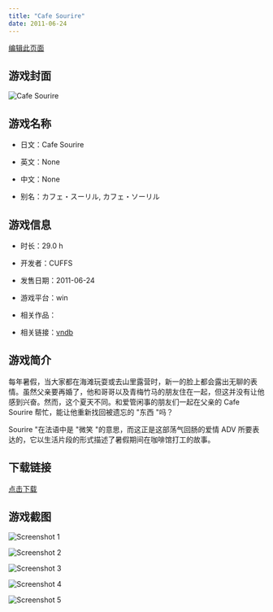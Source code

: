```yaml
---
title: "Cafe Sourire"
date: 2011-06-24
---
```

[编辑此页面](https://github.com/ACG-3/ADV3-source/blob/main/source/_posts/Cafe%20Sourire.md)

## 游戏封面

![Cafe Sourire](https%3A//pan.timero.xyz/onedrive/img_lib_001/Cafe%20Sourire_cover.avif)


## 游戏名称

- 日文：Cafe Sourire
- 英文：None
- 中文：None

- 别名：カフェ・スーリル, カフェ・ソーリル


## 游戏信息

- 时长：29.0 h
- 开发者：CUFFS
- 发售日期：2011-06-24
- 游戏平台：win
- 相关作品：

- 相关链接：[vndb](https://vndb.org/v4985)


## 游戏简介

每年暑假，当大家都在海滩玩耍或去山里露营时，新一的脸上都会露出无聊的表情。虽然父亲要再婚了，他和哥哥以及青梅竹马的朋友住在一起，但这并没有让他感到兴奋。然而，这个夏天不同。和爱管闲事的朋友们一起在父亲的 Cafe Sourire 帮忙，能让他重新找回被遗忘的 "东西 "吗？

Sourire "在法语中是 "微笑 "的意思，而这正是这部荡气回肠的爱情 ADV 所要表达的，它以生活片段的形式描述了暑假期间在咖啡馆打工的故事。




## 下载链接

[点击下载](https://pan.timero.xyz/onedrive/adv_lib_001/Cafe%20Sourire)


## 游戏截图


![Screenshot 1](https%3A//pan.timero.xyz/onedrive/img_lib_001/Cafe%20Sourire_Screenshot_1.avif)

![Screenshot 2](https%3A//pan.timero.xyz/onedrive/img_lib_001/Cafe%20Sourire_Screenshot_2.avif)

![Screenshot 3](https%3A//pan.timero.xyz/onedrive/img_lib_001/Cafe%20Sourire_Screenshot_3.avif)

![Screenshot 4](https%3A//pan.timero.xyz/onedrive/img_lib_001/Cafe%20Sourire_Screenshot_4.avif)

![Screenshot 5](https%3A//pan.timero.xyz/onedrive/img_lib_001/Cafe%20Sourire_Screenshot_5.avif)

